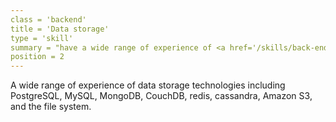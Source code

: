 ```yaml
---
class = 'backend'
title = 'Data storage'
type = 'skill'
summary = "have a wide range of experience of <a href='/skills/back-end/storage'>data storage technologies</a>"
position = 2
---
```


A wide range of experience of data storage technologies including PostgreSQL,
  MySQL, MongoDB, CouchDB, redis, cassandra, Amazon S3, and the file system.
